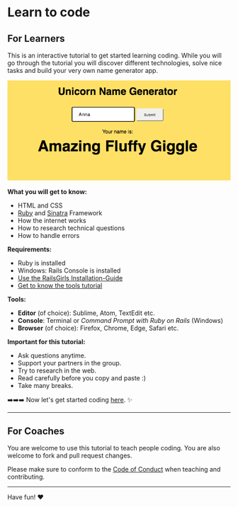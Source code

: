 # Learn to code

## For Learners

This is an interactive tutorial to get started learning coding. While you will go through the tutorial you will discover different technologies, solve nice tasks and build your very own name generator app.

![Screenshot of the app](/pictures/name-generator.png)

**What you will get to know:**
  - HTML and CSS
  - [Ruby](http://tryruby.org) and [Sinatra](http://www.sinatrarb.com/) Framework
  - How the internet works
  - How to research technical questions
  - How to handle errors

**Requirements:**
  - Ruby is installed
  - Windows: Rails Console is installed
  - [Use the RailsGirls Installation-Guide](http://guides.railsgirls.com/install)
  - [Get to know the tools tutorial](http://railsgirlsberlin.github.io/basic-curriculum/terminal.html)

**Tools:**
  - **Editor** (of choice): Sublime, Atom, TextEdit etc.
  - **Console**: Terminal or *Command Prompt with Ruby on Rails* (Windows)
  - **Browser** (of choice): Firefox, Chrome, Edge, Safari etc.

**Important for this tutorial:**
  - Ask questions anytime.
  - Support your partners in the group.
  - Try to research in the web.
  - Read carefully before you copy and paste :)
  - Take many breaks.

➡️➡️➡️ Now let's get started coding [here](/tutorial_en.md). :sparkles:

---

## For Coaches

You are welcome to use this tutorial to teach people coding. You are also welcome to fork and pull request changes.

Please make sure to conform to the [Code of Conduct](http://berlincodeofconduct.org/) when teaching and contributing.

---

Have fun! ♥︎
